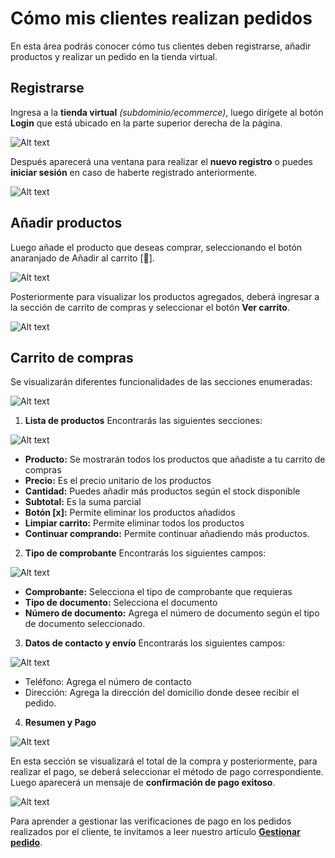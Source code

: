 # Cómo mis clientes realizan pedidos

En esta área podrás conocer cómo tus clientes deben registrarse, añadir productos y realizar un pedido en la tienda virtual.

## Registrarse

Ingresa a la **tienda virtual** *(subdominio/ecommerce)*, luego dirígete al botón **Login** que está ubicado en la parte superior derecha de la página.

![Alt text](img/1_realizarpedidos.jpg)

Después aparecerá una ventana para realizar el **nuevo registro** o puedes **iniciar sesión** en caso de haberte registrado anteriormente.

![Alt text](img/2_realizarpedidos.jpg)

## Añadir productos

Luego añade el producto que deseas comprar, seleccionando el botón anaranjado de Añadir al carrito [🛒].

![Alt text](img/4_realizarpedidos.jpg)

Posteriormente para visualizar los productos agregados, deberá ingresar a la sección de carrito de compras y seleccionar el botón **Ver carrito**.

![Alt text](img/3_realizarpedidos.jpg)

## Carrito de compras

Se visualizarán diferentes funcionalidades de las secciones enumeradas:

![Alt text](img/8_realizarpedidos.jpg)

1. **Lista de productos**
Encontrarás las siguientes secciones:

![Alt text](img/11_realizarpedidos.jpg)

- **Producto:** Se mostrarán todos los productos que añadiste a tu carrito de compras
- **Precio:** Es el precio unitario de los productos
- **Cantidad:** Puedes añadir más productos según el stock disponible
- **Subtotal:** Es la suma parcial
- **Botón [x]:** Permite eliminar los productos añadidos
- **Limpiar carrito:** Permite eliminar todos los productos
- **Continuar comprando:** Permite continuar añadiendo más productos.

2. **Tipo de comprobante**
Encontrarás los siguientes campos:

![Alt text](img/12_realizarpedidos.jpg)

* **Comprobante:** Selecciona el tipo de comprobante que requieras
* **Tipo de documento:** Selecciona el documento
* **Número de documento:** Agrega el número de documento según el tipo de documento seleccionado.

3. **Datos de contacto y envío**
Encontrarás los siguientes campos:

![Alt text](img/13_realizarpedidos.jpg)

- Teléfono: Agrega el número de contacto
- Dirección: Agrega la dirección del domicilio donde desee recibir el pedido.

4. **Resumen y Pago**

![Alt text](img/14_realizarpedidos.jpg)

En esta sección se visualizará el total de la compra y posteriormente,  para realizar el pago, se deberá seleccionar el método de pago correspondiente. Luego aparecerá un mensaje de **confirmación de pago exitoso**.

![Alt text](img/9_realizarpedidos.jpg)

Para aprender a gestionar las verificaciones de pago en los pedidos realizados por el cliente, te invitamos a leer nuestro artículo **[Gestionar pedido](https://fastura.github.io/documentacion/tienda-virtual/Gestionar-Pedidos)**.
